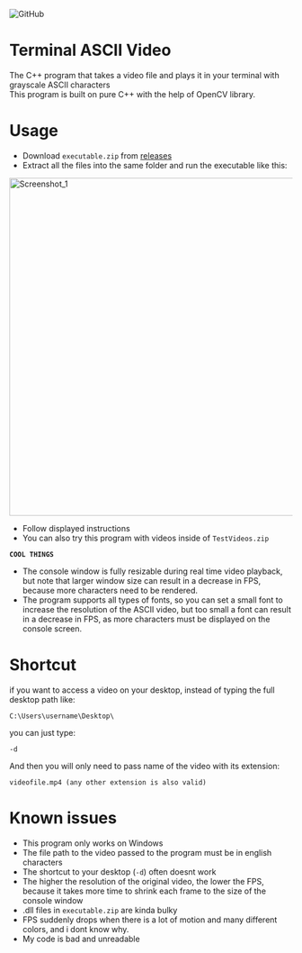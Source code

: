 ![GitHub](https://img.shields.io/github/license/hunar4321/life_code)
# Terminal ASCII Video
The C++ program that takes a video file and plays it in your terminal with grayscale ASCII characters\
This program is built on pure C++ with the help of OpenCV library.
# Usage
- Download `executable.zip` from [releases](https://github.com/martytyty2098/Treminal-ASCII-Video/releases)
- Extract all the files into the same folder and run the executable like this:
<img width="600" alt="Screenshot_1" src="https://user-images.githubusercontent.com/108870368/232514678-c9d7df83-4f79-429a-bdc3-889626971b04.png">

- Follow displayed instructions
- You can also try this program with videos inside of `TestVideos.zip`

**`COOL THINGS`**
- The console window is fully resizable during real time video playback, but note that larger window size can result in a decrease in FPS, because more characters need to be rendered.
- The program supports all types of fonts, so you can set a small font to increase the resolution of the ASCII video, but too small a font can result in a decrease in FPS, as more characters must be displayed on the console screen.
# Shortcut
if you want to access a video on your desktop, instead of typing the full desktop path like:
```
C:\Users\username\Desktop\
```
you can just type:
```
-d
```
And then you will only need to pass name of the video with its extension:
```
videofile.mp4 (any other extension is also valid)
```
# Known issues
- This program only works on Windows
- The file path to the video passed to the program must be in english characters
- The shortcut to your desktop (`-d`) often doesnt work
- The higher the resolution of the original video, the lower the FPS, because it takes more time to shrink each frame to the size of the console window
- .dll files in `executable.zip` are kinda bulky
- FPS suddenly drops when there is a lot of motion and many different colors, and i dont know why.
- My code is bad and unreadable
